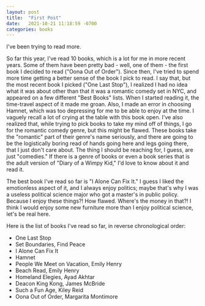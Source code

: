 ```yaml
---
layout: post
title:  "First Post"
date:   2021-10-21 11:18:59 -0700
categories: books
---
```


I've been trying to read more. 

So far this year, I've read 10 books, which is a lot for me in more recent years. Some of them have been pretty bad - well, one of them - the first book I decided to read ("Oona Out of Order"). Since then, I've tried to spend more time getting a better sense of the book I pick to read. I say that, but the most recent book I picked ("One Last Stop"), I realized I had no idea what it was about other than that it was a romantic comedy set in NYC, and appeared on a few different "Best Books" lists. When I started reading it, the time-travel aspect of it made me groan. Also, I made an error in choosing Hamnet, which was too depressing for me to be able to enjoy at the time. I vaguely recall a lot of crying at the table with this book open. I've also realized that, while trying to pick books to take my mind off of things, I go for the romantic comedy genre, but this might be flawed. These books take the "romantic" part of their genre's name seriously, and there are going to be the logistically boring read of hands going here and legs going there, that I just don't care about. The thing I should be reaching for, I guess, are just "comedies." If there is a genre of books or even a book series that is the adult version of "Diary of a Wimpy Kid," I'd love to know about it and read it. 

The best book I've read so far is "I Alone Can Fix It." I guess I liked the emotionless aspect of it, and I always enjoy politics; maybe that's why I was a useless political science major who got a master's in public policy. Because I enjoy these things?! How flawed. Where's the money in that?! I think I would enjoy some new furniture more than I enjoy political science, let's be real here. 

Here is the list of books I've read so far, in reverse chronological order:
<ul>
  <li>One Last Stop</li>
<li>Set Boundaries, Find Peace</li>
<li>I Alone Can Fix It</li>
<li>Hamnet</li>
<li>People We Meet on Vacation, Emily Henry</li>
<li>Beach Read, Emily Henry</li>
<li>Homeland Elegies, Ayad Akhtar</li>
<li>Deacon King Kong, James McBride</li>
<li>Such a Fun Age, Kiley Reid</li>
<li>Oona Out of Order, Margarita Montimore</li>
</ul>
